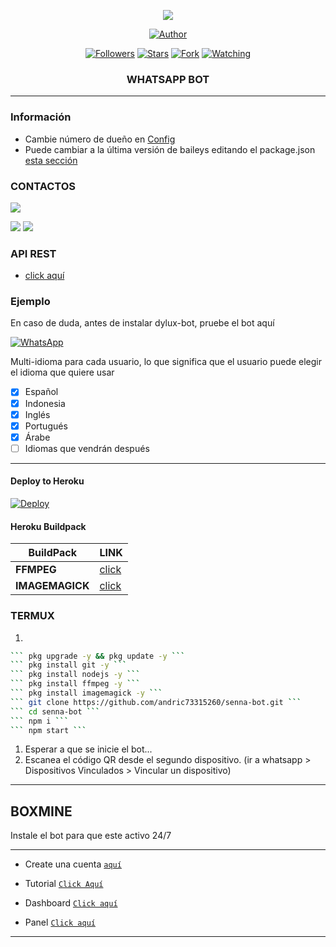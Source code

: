  
<p align="center"> 
<img src="https://komarev.com/ghpvc/?username=FG98F&color=brightgreen" />
<p/>
<p align="center">
<a href="https://github.com/FG98F"><img title="Author" src="https://img.shields.io/badge/Senna Bot-black?style=for-the-badge&logo=whatsApp"></a>
<p/>
<p align="center">
<a href="https://github.com/FG98F?tab=followers"><img title="Followers" src="https://img.shields.io/github/followers/FG98F?label=Followers&style=social"></a>
<a href="https://github.com/FG98F/senna-bot/stargazers/"><img title="Stars" src="https://img.shields.io/github/stars/FG98F/senna-bot?&style=social"></a>
<a href="https://github.com/FG98F/senna-bot/network/members"><img title="Fork" src="https://img.shields.io/github/forks/FG98F/senna-bot?style=social"></a>
<a href="https://github.com/FG98F/senna-bot/watchers"><img title="Watching" src="https://img.shields.io/github/watchers/FG98F/senna-bot?label=Watching&style=social"></a>
</p>



<h3 align="center">WHATSAPP BOT</h3>

***
### Información
- Cambie número de dueño en [Config](https://github.com/FG98F/senna-bot/blob/main/config.js#L6)
- Puede cambiar a la última versión de baileys editando el package.json [esta sección](https://github.com/FG98F/senna-bot/blob/main/package.json#L42)


### CONTACTOS
<p>
<a href="https://whatsapp.com/channel/0029VaCeuZd6mYPQiWqxXj1F" target="blank"><img src="https://img.shields.io/badge/Whatsapp-30302f?style=flat&logo=whatsapp" /></a>

 <a href="http://www.instagram.com/fg98_ff" target="blank"><img src="https://img.shields.io/badge/Instagram-30302f?style=flat&logo=instagram" /></a>
<a href="https://m.facebook.com/fg98f" target="blank"><img src="https://img.shields.io/badge/Facebook-30302f?style=flat&logo=facebook" /></a>

</p> 

### API REST
-  [click aquí](https://api.fgmods.xyz)

### Ejemplo 
En caso de duda, antes de instalar dylux-bot, pruebe el bot aquí

[![WhatsApp](https://img.shields.io/badge/DyLux-25D366?style=for-the-badge&logo=whatsapp&logoColor=white)](https://instabio.cc/fg98ff) 


Multi-idioma para cada usuario, lo que significa que el usuario puede elegir el idioma que quiere usar

- [x] Español
- [x] Indonesia
- [x] Inglés
- [x] Portugués
- [x] Árabe
- [ ] Idiomas que vendrán después

***

#### Deploy to Heroku
[![Deploy](https://www.herokucdn.com/deploy/button.svg)](https://heroku.com/deploy?template=https://github.com/FG98F/senna-bot)

#### Heroku Buildpack
| BuildPack | LINK |
|--------|--------|
| **FFMPEG** |[click](https://github.com/jonathanong/heroku-buildpack-ffmpeg-latest) |
| **IMAGEMAGICK** | [click](https://github.com/DuckyTeam/heroku-buildpack-imagemagick) |

### TERMUX
1.
```sh
``` pkg upgrade -y && pkg update -y ```
``` pkg install git -y ```
``` pkg install nodejs -y ```
``` pkg install ffmpeg -y ```
``` pkg install imagemagick -y ```
``` git clone https://github.com/andric73315260/senna-bot.git ```
``` cd senna-bot ```
``` npm i ```
``` npm start ```
```
1. Esperar a que se inicie el bot...
2. Escanea el código QR desde el segundo dispositivo. (ir a whatsapp > Dispositivos Vinculados > Vincular un dispositivo)
---------


## BOXMINE



Instale el bot para que este activo 24/7

---------
* Create una cuenta  [`aquí`](https://dash.boxmineworld.com/register?ref=Mb0BN5ny)
* Tutorial [`Click Aquí`](https://youtu.be/Vzk_X45bDIw?si=1UNQWa2B9w-xyBSm)

* Dashboard [`Click aquí`](https://dash.boxmineworld.com)
* Panel [`Click aquí`](https://panel.boxmineworld.com/)

---------
